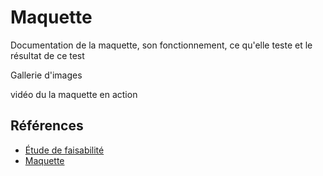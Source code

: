 # Maquette

Documentation de la maquette, son fonctionnement, ce qu'elle teste et le résultat de ce test

Gallerie d'images

vidéo du la maquette en action

## Références 

* [Étude de faisabilité](https://tim-montmorency.com/582523-gestion/#/contenus/4_faisabilite/10_etude/)
* [Maquette](https://tim-montmorency.com/582523-gestion/#/contenus/4_faisabilite/30_maquette/)

